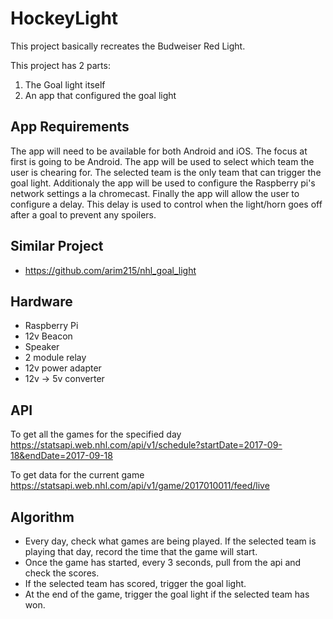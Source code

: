 # HockeyLight

This project basically recreates the Budweiser Red Light.

This project has 2 parts:
1. The Goal light itself
2. An app that configured the goal light

## App Requirements
The app will need to be available for both Android and iOS. The focus at first is going to be Android. 
The app will be used to select which team the user is chearing for. The selected team is the only team that can trigger the goal light.
Additionaly the app will be used to configure the Raspberry pi's network settings a la chromecast.
Finally the app will allow the user to configure a delay. This delay is used to control when the light/horn goes off after a goal to prevent any spoilers. 

## Similar Project
- https://github.com/arim215/nhl_goal_light

## Hardware
- Raspberry Pi
- 12v Beacon
- Speaker
- 2 module relay
- 12v power adapter
- 12v -> 5v converter

## API
To get all the games for the specified day
https://statsapi.web.nhl.com/api/v1/schedule?startDate=2017-09-18&endDate=2017-09-18

To get data for the current game
https://statsapi.web.nhl.com/api/v1/game/2017010011/feed/live

## Algorithm
- Every day, check what games are being played. If the selected team is playing that day, record the time that the game will start.
- Once the game has started, every 3 seconds, pull from the api and check the scores.
- If the selected team has scored, trigger the goal light.
- At the end of the game, trigger the goal light if the selected team has won.
